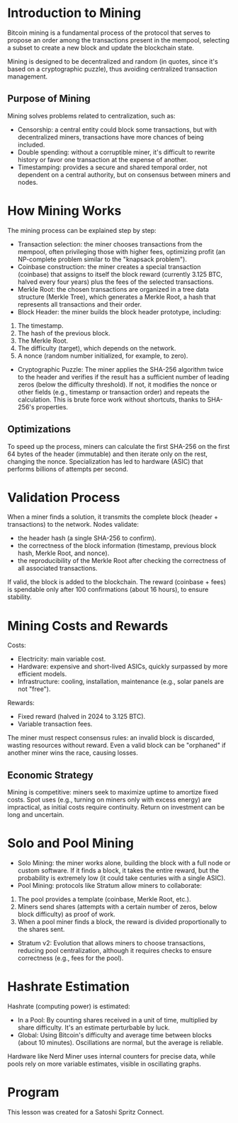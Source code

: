 # Introduction to Mining
Bitcoin mining is a fundamental process of the protocol that serves to propose an order among the transactions present in the mempool, selecting a subset to create a new block and update the blockchain state.

Mining is designed to be decentralized and random (in quotes, since it's based on a cryptographic puzzle), thus avoiding centralized transaction management.

## Purpose of Mining
Mining solves problems related to centralization, such as:

- Censorship: a central entity could block some transactions, but with decentralized miners, transactions have more chances of being included.
- Double spending: without a corruptible miner, it's difficult to rewrite history or favor one transaction at the expense of another.
- Timestamping: provides a secure and shared temporal order, not dependent on a central authority, but on consensus between miners and nodes.

# How Mining Works
The mining process can be explained step by step:

- Transaction selection: the miner chooses transactions from the mempool, often privileging those with higher fees, optimizing profit (an NP-complete problem similar to the "knapsack problem").
- Coinbase construction: the miner creates a special transaction (coinbase) that assigns to itself the block reward (currently 3.125 BTC, halved every four years) plus the fees of the selected transactions.
- Merkle Root: the chosen transactions are organized in a tree data structure (Merkle Tree), which generates a Merkle Root, a hash that represents all transactions and their order.
- Block Header: the miner builds the block header prototype, including:
1. The timestamp.
2. The hash of the previous block.
3. The Merkle Root.
4. The difficulty (target), which depends on the network.
5. A nonce (random number initialized, for example, to zero).
- Cryptographic Puzzle: The miner applies the SHA-256 algorithm twice to the header and verifies if the result has a sufficient number of leading zeros (below the difficulty threshold). If not, it modifies the nonce or other fields (e.g., timestamp or transaction order) and repeats the calculation. This is brute force work without shortcuts, thanks to SHA-256's properties.

## Optimizations
To speed up the process, miners can calculate the first SHA-256 on the first 64 bytes of the header (immutable) and then iterate only on the rest, changing the nonce. Specialization has led to hardware (ASIC) that performs billions of attempts per second.

# Validation Process
When a miner finds a solution, it transmits the complete block (header + transactions) to the network. Nodes validate:
- the header hash (a single SHA-256 to confirm).
- the correctness of the block information (timestamp, previous block hash, Merkle Root, and nonce).
- the reproducibility of the Merkle Root after checking the correctness of all associated transactions.

If valid, the block is added to the blockchain. The reward (coinbase + fees) is spendable only after 100 confirmations (about 16 hours), to ensure stability.

# Mining Costs and Rewards
Costs:

- Electricity: main variable cost.
- Hardware: expensive and short-lived ASICs, quickly surpassed by more efficient models.
- Infrastructure: cooling, installation, maintenance (e.g., solar panels are not "free").

Rewards:

- Fixed reward (halved in 2024 to 3.125 BTC).
- Variable transaction fees.

The miner must respect consensus rules: an invalid block is discarded, wasting resources without reward. Even a valid block can be "orphaned" if another miner wins the race, causing losses.

## Economic Strategy
Mining is competitive: miners seek to maximize uptime to amortize fixed costs. Spot uses (e.g., turning on miners only with excess energy) are impractical, as initial costs require continuity. Return on investment can be long and uncertain.

# Solo and Pool Mining

- Solo Mining: the miner works alone, building the block with a full node or custom software. If it finds a block, it takes the entire reward, but the probability is extremely low (it could take centuries with a single ASIC).
- Pool Mining: protocols like Stratum allow miners to collaborate:
1. The pool provides a template (coinbase, Merkle Root, etc.).
2. Miners send shares (attempts with a certain number of zeros, below block difficulty) as proof of work.
3. When a pool miner finds a block, the reward is divided proportionally to the shares sent.
- Stratum v2: Evolution that allows miners to choose transactions, reducing pool centralization, although it requires checks to ensure correctness (e.g., fees for the pool).

# Hashrate Estimation
Hashrate (computing power) is estimated:
- In a Pool: By counting shares received in a unit of time, multiplied by share difficulty. It's an estimate perturbable by luck.
- Global: Using Bitcoin's difficulty and average time between blocks (about 10 minutes). Oscillations are normal, but the average is reliable.

Hardware like Nerd Miner uses internal counters for precise data, while pools rely on more variable estimates, visible in oscillating graphs.

# Program
This lesson was created for a Satoshi Spritz Connect. 